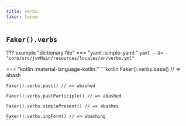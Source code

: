 ```yaml
---
title: verbs
faker: lorem
---
```


## `Faker().verbs`

??? example "dictionary file"
    === "yaml :simple-yaml:"
        ```yaml
        --8<-- "core/src/jvmMain/resources/locales/en/verbs.yml"
        ```

=== "kotlin :material-language-kotlin:"
    ```kotlin
    Faker().verbs.base() // => abash

    Faker().verbs.past() // => abashed

    Faker().verbs.pastParticiple() // => abashed

    Faker().verbs.simplePresent() // => abashes

    Faker().verbs.ingForm() // => abashing
    ```
